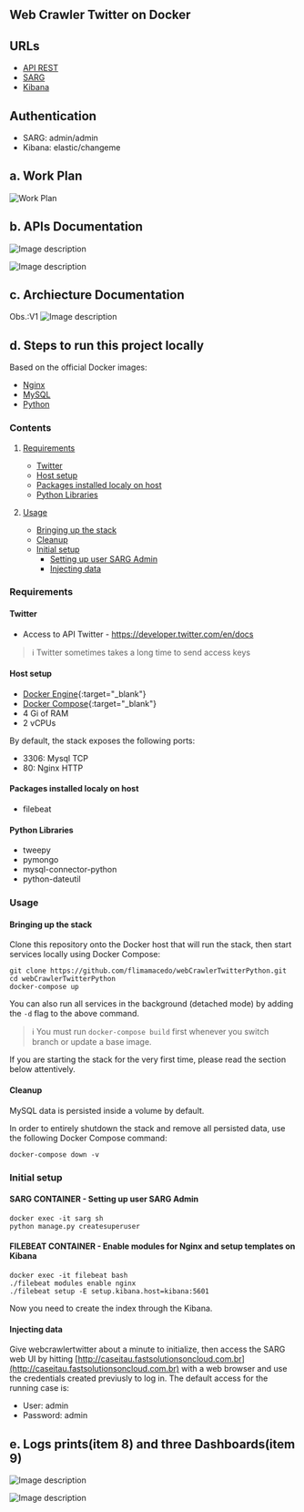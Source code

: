 ##  Web Crawler Twitter on Docker
##  URLs

* [API REST](http://caseitau.fastsolutionsoncloud.com.br/apiRest/tweets)
* [SARG](http://caseitau.fastsolutionsoncloud.com.br)
* [Kibana](http://caseitau.fastsolutionsoncloud.com.br:5601)


##  Authentication

* SARG: admin/admin
* Kibana: elastic/changeme


## a. Work Plan

![Work Plan](https://github.com/flimamacedo/webCrawlerTwitterPython/blob/master/imgs/workPlan.PNG)


## b. APIs Documentation 

![Image description](https://github.com/flimamacedo/webCrawlerTwitterPython/blob/master/imgs/api2.PNG)

![Image description](https://github.com/flimamacedo/webCrawlerTwitterPython/blob/master/imgs/api1.png)

## c. Archiecture Documentation

Obs.:V1
![Image description](https://github.com/flimamacedo/webCrawlerTwitterPython/blob/master/imgs/architectureCaseItau.png)

## d. Steps to run this project locally</h2>

Based on the official Docker images:

* [Nginx](https://hub.docker.com/_/nginx)
* [MySQL](https://hub.docker.com/_/mysql)
* [Python](https://hub.docker.com/_/python)


### Contents

1. [Requirements](#requirements)
   * [Twitter](#twitter)
   * [Host setup](#host-setup)
   * [Packages installed localy on host](#packages-installed-localy-on-host)
   * [Python Libraries](#python-libraries)   
   
2. [Usage](#usage)
   * [Bringing up the stack](#bringing-up-the-stack)
   * [Cleanup](#cleanup)
   * [Initial setup](#initial-setup)
     * [Setting up user SARG Admin](#setting-up-user-sarg-admin)
     * [Injecting data](#injecting-data)

### Requirements

#### Twitter

* Access to API Twitter - https://developer.twitter.com/en/docs

> :information_source: Twitter sometimes takes a long time to send access keys

#### Host setup

* [Docker Engine](https://docs.docker.com/install/){:target="_blank"}
* [Docker Compose](https://docs.docker.com/compose/install/){:target="_blank"}
* 4 Gi of RAM
* 2 vCPUs 

By default, the stack exposes the following ports:
* 3306: Mysql TCP
* 80: Nginx HTTP

#### Packages installed localy on host

* filebeat

#### Python Libraries

* tweepy
* pymongo
* mysql-connector-python
* python-dateutil

### Usage

#### Bringing up the stack

Clone this repository onto the Docker host that will run the stack, then start services locally using Docker Compose:

```console
git clone https://github.com/flimamacedo/webCrawlerTwitterPython.git
cd webCrawlerTwitterPython
docker-compose up
```
You can also run all services in the background (detached mode) by adding the `-d` flag to the above command.

> :information_source: You must run `docker-compose build` first whenever you switch branch or update a base image.

If you are starting the stack for the very first time, please read the section below attentively.

#### Cleanup

MySQL data is persisted inside a volume by default.

In order to entirely shutdown the stack and remove all persisted data, use the following Docker Compose command:

```console
docker-compose down -v
```

### Initial setup

#### SARG CONTAINER - Setting up user SARG Admin

```console
docker exec -it sarg sh
python manage.py createsuperuser 
```

#### FILEBEAT CONTAINER - Enable modules for Nginx and setup templates on Kibana
```console
docker exec -it filebeat bash
./filebeat modules enable nginx
./filebeat setup -E setup.kibana.host=kibana:5601
```
Now you need to create the index through the Kibana.

#### Injecting data

Give webcrawlertwitter about a minute to initialize, then access the SARG web UI by hitting
[http://caseitau.fastsolutionsoncloud.com.br](http://caseitau.fastsolutionsoncloud.com.br) with a web browser and use the credentials created previusly  to log in. The default access for the running case is:

* User: admin
* Password: admin

## e. Logs prints(item 8) and three Dashboards(item 9)

![Image description](https://github.com/flimamacedo/webCrawlerTwitterPython/blob/master/imgs/dash_p1.png)

![Image description](https://github.com/flimamacedo/webCrawlerTwitterPython/blob/master/imgs/dash_p2.png)
